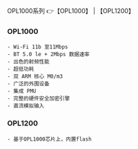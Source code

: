 OPL1000系列  :point_right:【OPL1000】 | 【OPL1200】  

### OPL1000
    - Wi-Fi 11b 至11Mbps
    - BT 5.0 le + 2Mbps 数据速率 
    - 出色的射频性能 
    - 超低功耗 
    - 双 ARM 核心 M0/m3 
    - 广泛的外围设备 
    - 集成 PMU 
    - 完整的硬件安全加密引擎 
    - 直流模拟输入   

### OPL1200
    - 基于OPL1000芯片上，内置flash 